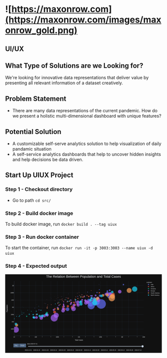 # ![https://maxonrow.com](https://maxonrow.com/images/maxonrow_gold.png)

## UI/UX

## What Type of Solutions are we Looking for?

We're looking for innovative data representations that deliver value by presenting all relevant information of a dataset creatively. 

## Problem Statement

- There are many data representations of the current pandemic. How do we present a holistic multi-dimensional dashboard with unique features?

## Potential Solution

- A customizable self-serve analytics solution to help visualization of daily pandamic situation
- A self-service analytics dashboards that help to uncover hidden insights and help decisions be data driven.

## Start Up UIUX Project

### Step 1 - Checkout directory

- Go to path `cd src/`

### Step 2 - Build docker image

To build docker image, run `docker build . --tag uiux`

### Step 3 - Run docker container

To start the container, run `docker run -it -p 3003:3003 --name uiux -d uiux`

### Step 4 - Expected output

![Alt text](src/plot.png?raw=true "Sample UIUX Output")
